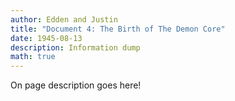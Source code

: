 ```yaml
---
author: Edden and Justin
title: "Document 4: The Birth of The Demon Core"
date: 1945-08-13
description: Information dump
math: true
---
```

On page description goes here!
<!--more-->

